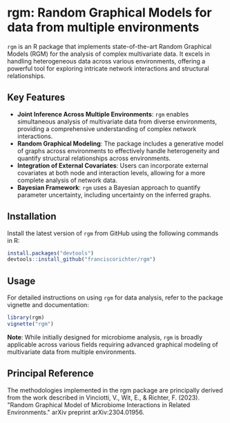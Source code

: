 # rgm: Random Graphical Models for data from multiple environments

`rgm` is an R package that implements state-of-the-art Random Graphical Models (RGM) for the analysis of complex multivariate data. It excels in handling heterogeneous data across various environments, offering a powerful tool for exploring intricate network interactions and structural relationships.

## Key Features

- **Joint Inference Across Multiple Environments**: `rgm` enables simultaneous analysis of multivariate data from diverse environments, providing a comprehensive understanding of complex network interactions.
- **Random Graphical Modeling**: The package includes a generative model of graphs across environments to effectively handle heterogeneity and quantify structural relationships across environments.
- **Integration of External Covariates**: Users can incorporate external covariates at both node and interaction levels, allowing for a more complete analysis of network data.
- **Bayesian Framework**: `rgm` uses a Bayesian approach to quantify parameter uncertainty, including uncertainty on the inferred graphs.

## Installation

Install the latest version of `rgm` from GitHub using the following commands in R:

```R
install.packages("devtools")
devtools::install_github("franciscorichter/rgm")
```

## Usage

For detailed instructions on using `rgm` for data analysis, refer to the package vignette and documentation:

```R
library(rgm)
vignette("rgm")
```

**Note**: While initially designed for microbiome analysis, `rgm` is broadly applicable across various fields requiring advanced graphical modeling of multivariate data from multiple environments.

## Principal Reference

The methodologies implemented in the rgm package are principally derived from the work described in Vinciotti, V., Wit, E., & Richter, F. (2023). "Random Graphical Model of Microbiome Interactions in Related Environments." arXiv preprint arXiv:2304.01956.


